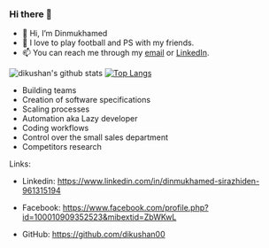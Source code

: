 ### Hi there 👋

- 👋 Hi, I’m Dinmukhamed
- 💞️ I love to play football and PS with my friends.
- 📫 You can reach me through my [email](dikushan@gmail.com) or [LinkedIn](https://www.linkedin.com/in/dinmukhamed-sirazhiden-961315194/).

![dikushan's github stats](https://github-readme-stats.vercel.app/api?username=dikushan00)
[![Top Langs](https://github-readme-stats.vercel.app/api/top-langs/?username=dikushan00)](https://github.com/anuraghazra/github-readme-stats)

- Building teams
- Creation of software specifications
- Scaling processes
- Automation aka Lazy developer
- Coding workflows
- Control over the small sales department
- Competitors research

Links:

- Linkedin: https://www.linkedin.com/in/dinmukhamed-sirazhiden-961315194

- Facebook: https://www.facebook.com/profile.php?id=100010909352523&mibextid=ZbWKwL

- GitHub: https://github.com/dikushan00
